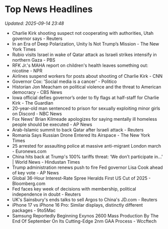 # Top News Headlines

_Updated: 2025-09-14 23:48_

- Charlie Kirk shooting suspect not cooperating with authorities, Utah governor says - Reuters
- In an Era of Deep Polarization, Unity Is Not Trump’s Mission - The New York Times
- Rubio visits Israel in wake of Qatar attack as Israeli strikes intensify in northern Gaza - PBS
- RFK Jr.'s MAHA report on children's health leaves something out: nicotine - NPR
- Airlines suspend workers for posts about shooting of Charlie Kirk - CNN
- Governor Cox: 'Social media is a cancer' - Politico
- Historian Jon Meacham on political violence and the threat to American democracy - CBS News
- Iowa official defies governor’s order to fly flags at half-staff for Charlie Kirk - The Guardian
- 20-year-old man sentenced to prison for sexually exploiting minor girls on Discord - NBC News
- Fox News' Brian Kilmeade apologizes for saying mentally ill homeless people should be executed - AP News
- Arab-Islamic summit to back Qatar after Israeli attack - Reuters
- Romania Says Russian Drone Entered Its Airspace - The New York Times
- 25 arrested for assaulting police at massive anti-migrant London march - Euronews.com
- China hits back at Trump's 100% tariffs threat: ‘We don’t participate in…' | World News - Hindustan Times
- Trump administration renews push to fire Fed governor Lisa Cook ahead of key vote - AP News
- Global 36-Hour Interest-Rate Spree Heralds First US Cut of 2025 - Bloomberg.com
- Fed faces key week of decisions with membership, political independence in doubt - Reuters
- UK's Sainsbury's ends talks to sell Argos to China's JD.com - Reuters
- iPhone 17 vs iPhone 16 Pro: Similar displays, distinctly different packages - 9to5Mac
- Samsung Reportedly Beginning Exynos 2600 Mass Production By The End Of September On Its Cutting-Edge 2nm GAA Process - Wccftech